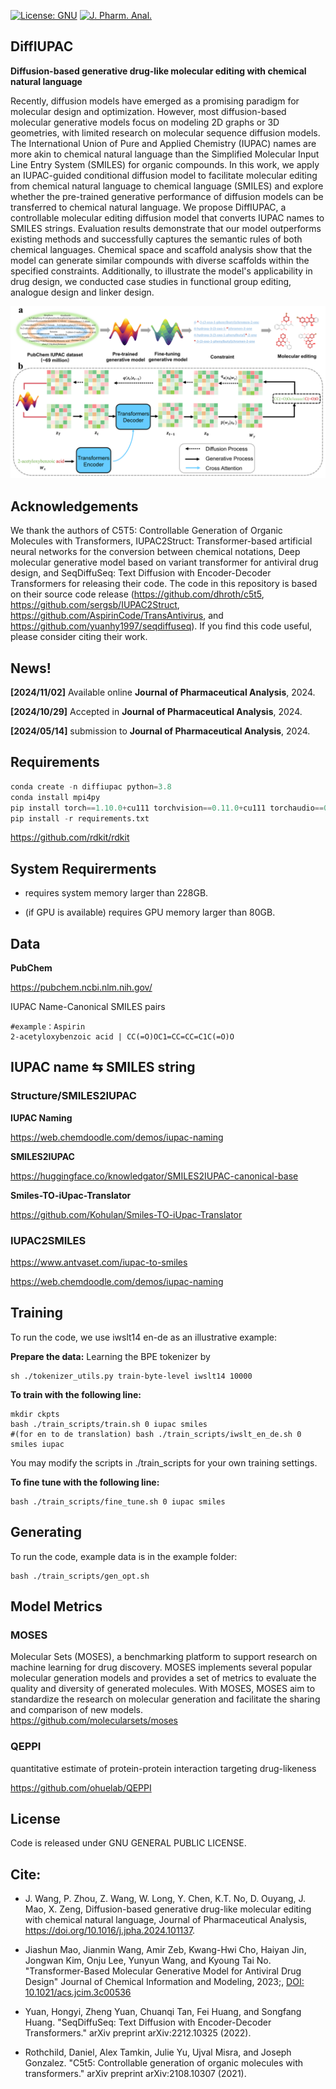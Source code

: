 [![License: GNU](https://img.shields.io/badge/License-GNU-yellow)](https://github.com/AspirinCode/DiffIUPAC)
[![J. Pharm. Anal.](https://img.shields.io/badge/10.1016%2Fj.jpha.2024.101137-green)](https://doi.org/10.1016/j.jpha.2024.101137)


## DiffIUPAC

**Diffusion-based generative drug-like molecular editing with chemical natural language**  

Recently, diffusion models have emerged as a promising paradigm for molecular
design and optimization. However, most diffusion-based molecular generative models
focus on modeling 2D graphs or 3D geometries, with limited research on molecular
sequence diffusion models. The International Union of Pure and Applied Chemistry
(IUPAC) names are more akin to chemical natural language than the Simplified
Molecular Input Line Entry System (SMILES) for organic compounds. In this work, we
apply an IUPAC-guided conditional diffusion model to facilitate molecular editing from
chemical natural language to chemical language (SMILES) and explore whether the
pre-trained generative performance of diffusion models can be transferred to chemical
natural language. We propose DiffIUPAC, a controllable molecular editing diffusion
model that converts IUPAC names to SMILES strings. Evaluation results demonstrate
that our model outperforms existing methods and successfully captures the semantic
rules of both chemical languages. Chemical space and scaffold analysis show that the
model can generate similar compounds with diverse scaffolds within the specified
constraints. Additionally, to illustrate the model's applicability in drug design, we
conducted case studies in functional group editing, analogue design and linker design.


![Model Architecture of DiffIUPAC](https://github.com/AspirinCode/DiffIUPAC/blob/main/figure/framework.png)


## Acknowledgements
We thank the authors of C5T5: Controllable Generation of Organic Molecules with Transformers, IUPAC2Struct: Transformer-based artificial neural networks for the conversion between chemical notations, Deep molecular generative model based on variant transformer for antiviral drug design, and SeqDiffuSeq: Text Diffusion with Encoder-Decoder Transformers for releasing their code. The code in this repository is based on their source code release (https://github.com/dhroth/c5t5, https://github.com/sergsb/IUPAC2Struct, https://github.com/AspirinCode/TransAntivirus, and https://github.com/yuanhy1997/seqdiffuseq). If you find this code useful, please consider citing their work.


## News!

**[2024/11/02]** Available online **Journal of Pharmaceutical Analysis**, 2024.

**[2024/10/29]** Accepted in **Journal of Pharmaceutical Analysis**, 2024.

**[2024/05/14]** submission to **Journal of Pharmaceutical Analysis**, 2024.



## Requirements
```python
conda create -n diffiupac python=3.8
conda install mpi4py
pip install torch==1.10.0+cu111 torchvision==0.11.0+cu111 torchaudio==0.10.0
pip install -r requirements.txt

```

https://github.com/rdkit/rdkit  




## System Requirerments
*  requires system memory larger than 228GB.  

*  (if GPU is available) requires GPU memory larger than 80GB.  




## Data


**PubChem**

https://pubchem.ncbi.nlm.nih.gov/

IUPAC Name-Canonical SMILES pairs

```
#example：Aspirin
2-acetyloxybenzoic acid | CC(=O)OC1=CC=CC=C1C(=O)O
```

## IUPAC name ⇆ SMILES string


### Structure/SMILES2IUPAC  

**IUPAC Naming**  

https://web.chemdoodle.com/demos/iupac-naming  


**SMILES2IUPAC**  

https://huggingface.co/knowledgator/SMILES2IUPAC-canonical-base  

**Smiles-TO-iUpac-Translator**  

https://github.com/Kohulan/Smiles-TO-iUpac-Translator  



### IUPAC2SMILES

https://www.antvaset.com/iupac-to-smiles

https://web.chemdoodle.com/demos/iupac-naming  


## Training

To run the code, we use iwslt14 en-de as an illustrative example:

**Prepare the data:** 
Learning the BPE tokenizer by
```
sh ./tokenizer_utils.py train-byte-level iwslt14 10000 
```

**To train with the following line:**  
```
mkdir ckpts
bash ./train_scripts/train.sh 0 iupac smiles
#(for en to de translation) bash ./train_scripts/iwslt_en_de.sh 0 smiles iupac 
```

You may modify the scripts in ./train_scripts for your own training settings.


**To fine tune with the following line:**  

```
bash ./train_scripts/fine_tune.sh 0 iupac smiles

```

## Generating

To run the code, example data is in the example folder:

```
bash ./train_scripts/gen_opt.sh

```


## Model Metrics

### MOSES

Molecular Sets (MOSES), a benchmarking platform to support research on machine learning for drug discovery. MOSES implements several popular molecular generation models and provides a set of metrics to evaluate the quality and diversity of generated molecules. With MOSES, MOSES aim to standardize the research on molecular generation and facilitate the sharing and comparison of new models.  
https://github.com/molecularsets/moses  

### QEPPI
quantitative estimate of protein-protein interaction targeting drug-likeness  

https://github.com/ohuelab/QEPPI  


## License
Code is released under GNU GENERAL PUBLIC LICENSE.


## Cite:

* J. Wang, P. Zhou, Z. Wang, W. Long, Y. Chen, K.T. No, D. Ouyang, J. Mao, X. Zeng, Diffusion-based generative drug-like molecular editing with chemical natural language, Journal of Pharmaceutical Analysis, https://doi.org/10.1016/j.jpha.2024.101137.  

* Jiashun Mao, Jianmin Wang, Amir Zeb, Kwang-Hwi Cho, Haiyan Jin, Jongwan Kim, Onju Lee, Yunyun Wang, and Kyoung Tai No. "Transformer-Based Molecular Generative Model for Antiviral Drug Design" Journal of Chemical Information and Modeling, 2023;, [DOI: 10.1021/acs.jcim.3c00536](https://doi.org/10.1021/acs.jcim.3c00536)  

* Yuan, Hongyi, Zheng Yuan, Chuanqi Tan, Fei Huang, and Songfang Huang. "SeqDiffuSeq: Text Diffusion with Encoder-Decoder Transformers." arXiv preprint arXiv:2212.10325 (2022).  

* Rothchild, Daniel, Alex Tamkin, Julie Yu, Ujval Misra, and Joseph Gonzalez. "C5t5: Controllable generation of organic molecules with transformers." arXiv preprint arXiv:2108.10307 (2021).
